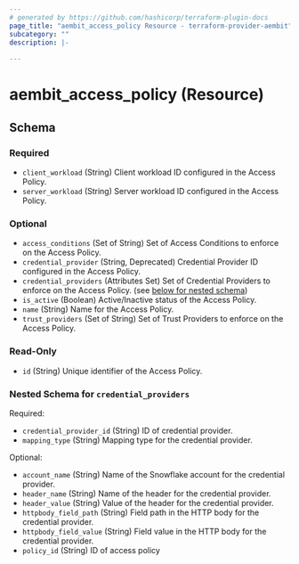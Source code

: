 ```yaml
---
# generated by https://github.com/hashicorp/terraform-plugin-docs
page_title: "aembit_access_policy Resource - terraform-provider-aembit"
subcategory: ""
description: |-
  
---
```


# aembit_access_policy (Resource)





<!-- schema generated by tfplugindocs -->
## Schema

### Required

- `client_workload` (String) Client workload ID configured in the Access Policy.
- `server_workload` (String) Server workload ID configured in the Access Policy.

### Optional

- `access_conditions` (Set of String) Set of Access Conditions to enforce on the Access Policy.
- `credential_provider` (String, Deprecated) Credential Provider ID configured in the Access Policy.
- `credential_providers` (Attributes Set) Set of Credential Providers to enforce on the Access Policy. (see [below for nested schema](#nestedatt--credential_providers))
- `is_active` (Boolean) Active/Inactive status of the Access Policy.
- `name` (String) Name for the Access Policy.
- `trust_providers` (Set of String) Set of Trust Providers to enforce on the Access Policy.

### Read-Only

- `id` (String) Unique identifier of the Access Policy.

<a id="nestedatt--credential_providers"></a>
### Nested Schema for `credential_providers`

Required:

- `credential_provider_id` (String) ID of credential provider.
- `mapping_type` (String) Mapping type for the credential provider.

Optional:

- `account_name` (String) Name of the Snowflake account for the credential provider.
- `header_name` (String) Name of the header for the credential provider.
- `header_value` (String) Value of the header for the credential provider.
- `httpbody_field_path` (String) Field path in the HTTP body for the credential provider.
- `httpbody_field_value` (String) Field value in the HTTP body for the credential provider.
- `policy_id` (String) ID of access policy
